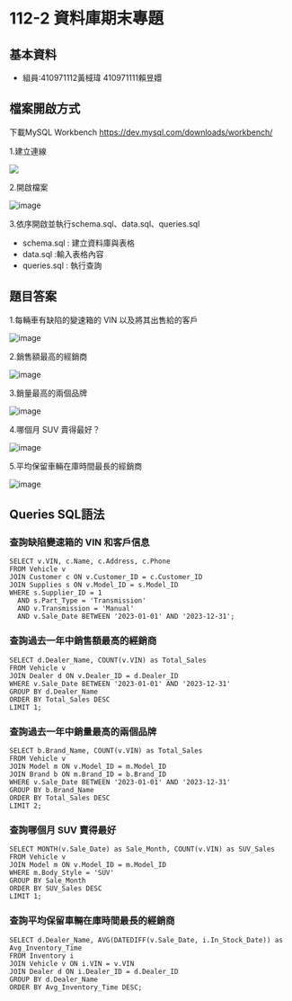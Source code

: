 # 112-2 資料庫期末專題
## 基本資料
* 組員:410971112黃棫瑋 410971111賴昱嬛

## 檔案開啟方式

下載MySQL Workbench
https://dev.mysql.com/downloads/workbench/

1.建立連線

![](https://github.com/polarizationnnn/helpme/blob/picture/messageImage_1718850631599.jpg?raw=true)

2.開啟檔案

![image](https://github.com/polarizationnnn/helpme/blob/picture/messageImage_1718850688384.jpg?raw=true)

3.依序開啟並執行schema.sql、data.sql、queries.sql
- schema.sql : 建立資料庫與表格
- data.sql :輸入表格內容
- queries.sql : 執行查詢

## 題目答案

1.每輛車有缺陷的變速箱的 VIN 以及將其出售給的客戶

![image](https://github.com/polarizationnnn/helpme/blob/picture/messageImage_1718850365456_0.jpg?raw=true)


2.銷售額最高的經銷商

![image](https://github.com/polarizationnnn/helpme/blob/picture/messageImage_1718850384690_0.jpg?raw=true)

3.銷量最高的兩個品牌

![image](https://github.com/polarizationnnn/helpme/blob/picture/picture%20(1).jpg?raw=true)

4.哪個月 SUV 賣得最好？

![image](https://github.com/polarizationnnn/helpme/blob/picture/picture%20(2).jpg?raw=true)

5.平均保留車輛在庫時間最長的經銷商

![image](https://github.com/polarizationnnn/helpme/blob/picture/picture%20(3).jpg?raw=true)

## Queries SQL語法

### 查詢缺陷變速箱的 VIN 和客戶信息
```MySQL
SELECT v.VIN, c.Name, c.Address, c.Phone
FROM Vehicle v
JOIN Customer c ON v.Customer_ID = c.Customer_ID
JOIN Supplies s ON v.Model_ID = s.Model_ID
WHERE s.Supplier_ID = 1
  AND s.Part_Type = 'Transmission'
  AND v.Transmission = 'Manual'
  AND v.Sale_Date BETWEEN '2023-01-01' AND '2023-12-31';
```

### 查詢過去一年中銷售額最高的經銷商
```MySQL
SELECT d.Dealer_Name, COUNT(v.VIN) as Total_Sales
FROM Vehicle v
JOIN Dealer d ON v.Dealer_ID = d.Dealer_ID
WHERE v.Sale_Date BETWEEN '2023-01-01' AND '2023-12-31'
GROUP BY d.Dealer_Name
ORDER BY Total_Sales DESC
LIMIT 1;
```

### 查詢過去一年中銷量最高的兩個品牌
```MySQL
SELECT b.Brand_Name, COUNT(v.VIN) as Total_Sales
FROM Vehicle v
JOIN Model m ON v.Model_ID = m.Model_ID
JOIN Brand b ON m.Brand_ID = b.Brand_ID
WHERE v.Sale_Date BETWEEN '2023-01-01' AND '2023-12-31'
GROUP BY b.Brand_Name
ORDER BY Total_Sales DESC
LIMIT 2;
```

### 查詢哪個月 SUV 賣得最好
```MySQL
SELECT MONTH(v.Sale_Date) as Sale_Month, COUNT(v.VIN) as SUV_Sales
FROM Vehicle v
JOIN Model m ON v.Model_ID = m.Model_ID
WHERE m.Body_Style = 'SUV'
GROUP BY Sale_Month
ORDER BY SUV_Sales DESC
LIMIT 1;
```

### 查詢平均保留車輛在庫時間最長的經銷商
```MySQL
SELECT d.Dealer_Name, AVG(DATEDIFF(v.Sale_Date, i.In_Stock_Date)) as Avg_Inventory_Time
FROM Inventory i
JOIN Vehicle v ON i.VIN = v.VIN
JOIN Dealer d ON i.Dealer_ID = d.Dealer_ID
GROUP BY d.Dealer_Name
ORDER BY Avg_Inventory_Time DESC;
```
